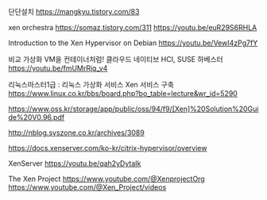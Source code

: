 

단단설치
https://mangkyu.tistory.com/83




xen orchestra
https://somaz.tistory.com/311
https://youtu.be/euR29S6RHLA

Introduction to the Xen Hypervisor on Debian
https://youtu.be/VewI4zPg7fY

비교 가상화 VM을 컨테이너처럼! 클라우드 네이티브 HCI, SUSE 하베스터
https://youtu.be/fmUMrRjq_v4



리눅스마스터1급 : 리눅스 가상화 서비스 Xen 서비스 구축
https://www.linux.co.kr/bbs/board.php?bo_table=lecture&wr_id=5290

https://www.oss.kr/storage/app/public/oss/94/f9/[Xen]%20Solution%20Guide%20V0.96.pdf


http://nblog.syszone.co.kr/archives/3089

https://docs.xenserver.com/ko-kr/citrix-hypervisor/overview


XenServer
https://youtu.be/qah2yDytaIk

The Xen Project
https://www.youtube.com/@XenprojectOrg
https://www.youtube.com/@Xen_Project/videos

